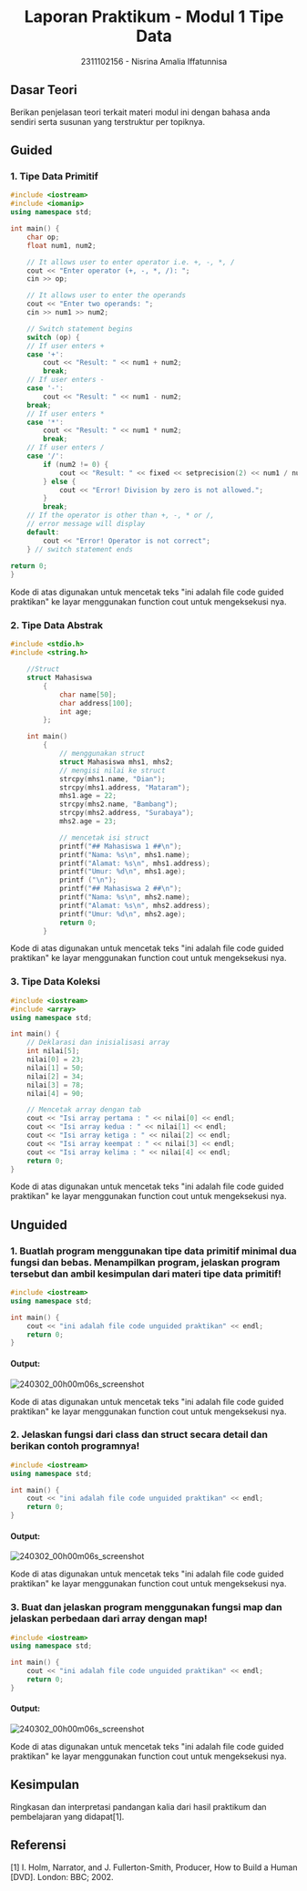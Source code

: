 # <h1 align="center">Laporan Praktikum - Modul 1 Tipe Data</h1>
<p align="center">2311102156 - Nisrina Amalia Iffatunnisa</p>

## Dasar Teori

Berikan penjelasan teori terkait materi modul ini dengan bahasa anda sendiri serta susunan yang terstruktur per topiknya.

## Guided 

### 1. Tipe Data Primitif

```C++
#include <iostream>
#include <iomanip>
using namespace std;

int main() {
    char op;
    float num1, num2;

    // It allows user to enter operator i.e. +, -, *, /
    cout << "Enter operator (+, -, *, /): ";
    cin >> op;

    // It allows user to enter the operands
    cout << "Enter two operands: ";
    cin >> num1 >> num2;

    // Switch statement begins
    switch (op) {
    // If user enters +
    case '+':
        cout << "Result: " << num1 + num2;
        break;
    // If user enters -
    case '-':
        cout << "Result: " << num1 - num2;
    break;
    // If user enters *
    case '*':
        cout << "Result: " << num1 * num2;
        break;
    // If user enters /
    case '/':
        if (num2 != 0) {
            cout << "Result: " << fixed << setprecision(2) << num1 / num2;
        } else {
            cout << "Error! Division by zero is not allowed.";
        }
        break;
    // If the operator is other than +, -, * or /,
    // error message will display
    default:
        cout << "Error! Operator is not correct";
    } // switch statement ends
    
return 0;
}
```
Kode di atas digunakan untuk mencetak teks "ini adalah file code guided praktikan" ke layar menggunakan function cout untuk mengeksekusi nya.

### 2. Tipe Data Abstrak
```C++
#include <stdio.h>
#include <string.h>

    //Struct
    struct Mahasiswa
        {
            char name[50];
            char address[100];
            int age;
        };

    int main()
        {
            // menggunakan struct
            struct Mahasiswa mhs1, mhs2;
            // mengisi nilai ke struct
            strcpy(mhs1.name, "Dian");
            strcpy(mhs1.address, "Mataram");
            mhs1.age = 22;
            strcpy(mhs2.name, "Bambang");
            strcpy(mhs2.address, "Surabaya");
            mhs2.age = 23;

            // mencetak isi struct
            printf("## Mahasiswa 1 ##\n");
            printf("Nama: %s\n", mhs1.name);
            printf("Alamat: %s\n", mhs1.address);
            printf("Umur: %d\n", mhs1.age);
            printf ("\n");
            printf("## Mahasiswa 2 ##\n");
            printf("Nama: %s\n", mhs2.name);
            printf("Alamat: %s\n", mhs2.address);
            printf("Umur: %d\n", mhs2.age);
            return 0;
        }
```
Kode di atas digunakan untuk mencetak teks "ini adalah file code guided praktikan" ke layar menggunakan function cout untuk mengeksekusi nya.

### 3. Tipe Data Koleksi

```C++
#include <iostream>
#include <array>
using namespace std;

int main() {
    // Deklarasi dan inisialisasi array
    int nilai[5];
    nilai[0] = 23;
    nilai[1] = 50;
    nilai[2] = 34;
    nilai[3] = 78;
    nilai[4] = 90;

    // Mencetak array dengan tab
    cout << "Isi array pertama : " << nilai[0] << endl;
    cout << "Isi array kedua : " << nilai[1] << endl;
    cout << "Isi array ketiga : " << nilai[2] << endl;
    cout << "Isi array keempat : " << nilai[3] << endl;
    cout << "Isi array kelima : " << nilai[4] << endl;
    return 0;
}

```
Kode di atas digunakan untuk mencetak teks "ini adalah file code guided praktikan" ke layar menggunakan function cout untuk mengeksekusi nya.


## Unguided 

### 1. Buatlah program menggunakan tipe data primitif minimal dua fungsi dan bebas. Menampilkan program, jelaskan program tersebut dan ambil kesimpulan dari materi tipe data primitif!

```C++
#include <iostream>
using namespace std;

int main() {
    cout << "ini adalah file code unguided praktikan" << endl;
    return 0;
}
```
#### Output:
![240302_00h00m06s_screenshot](https://github.com/suxeno/Struktur-Data-Assignment/assets/111122086/6d1727a8-fb77-4ecf-81ff-5de9386686b7)

Kode di atas digunakan untuk mencetak teks "ini adalah file code guided praktikan" ke layar menggunakan function cout untuk mengeksekusi nya.

### 2. Jelaskan fungsi dari class dan struct secara detail dan berikan contoh programnya!

```C++
#include <iostream>
using namespace std;

int main() {
    cout << "ini adalah file code unguided praktikan" << endl;
    return 0;
}
```
#### Output:
![240302_00h00m06s_screenshot](https://github.com/suxeno/Struktur-Data-Assignment/assets/111122086/6d1727a8-fb77-4ecf-81ff-5de9386686b7)

Kode di atas digunakan untuk mencetak teks "ini adalah file code guided praktikan" ke layar menggunakan function cout untuk mengeksekusi nya.

### 3. Buat dan jelaskan program menggunakan fungsi map dan jelaskan perbedaan dari array dengan map!

```C++
#include <iostream>
using namespace std;

int main() {
    cout << "ini adalah file code unguided praktikan" << endl;
    return 0;
}
```
#### Output:
![240302_00h00m06s_screenshot](https://github.com/suxeno/Struktur-Data-Assignment/assets/111122086/6d1727a8-fb77-4ecf-81ff-5de9386686b7)

Kode di atas digunakan untuk mencetak teks "ini adalah file code guided praktikan" ke layar menggunakan function cout untuk mengeksekusi nya.

## Kesimpulan
Ringkasan dan interpretasi pandangan kalia dari hasil praktikum dan pembelajaran yang didapat[1].

## Referensi
[1] I. Holm, Narrator, and J. Fullerton-Smith, Producer, How to Build a Human [DVD]. London: BBC; 2002.